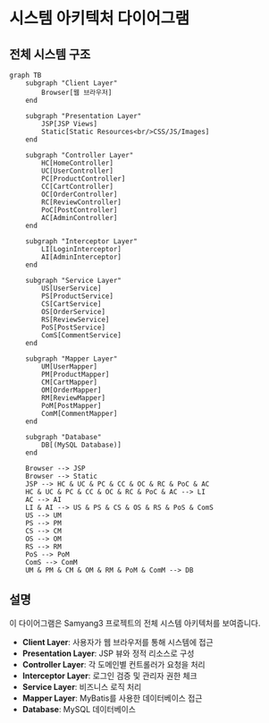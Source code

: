 # 시스템 아키텍처 다이어그램

## 전체 시스템 구조

```mermaid
graph TB
    subgraph "Client Layer"
        Browser[웹 브라우저]
    end
    
    subgraph "Presentation Layer"
        JSP[JSP Views]
        Static[Static Resources<br/>CSS/JS/Images]
    end
    
    subgraph "Controller Layer"
        HC[HomeController]
        UC[UserController]
        PC[ProductController]
        CC[CartController]
        OC[OrderController]
        RC[ReviewController]
        PoC[PostController]
        AC[AdminController]
    end
    
    subgraph "Interceptor Layer"
        LI[LoginInterceptor]
        AI[AdminInterceptor]
    end
    
    subgraph "Service Layer"
        US[UserService]
        PS[ProductService]
        CS[CartService]
        OS[OrderService]
        RS[ReviewService]
        PoS[PostService]
        ComS[CommentService]
    end
    
    subgraph "Mapper Layer"
        UM[UserMapper]
        PM[ProductMapper]
        CM[CartMapper]
        OM[OrderMapper]
        RM[ReviewMapper]
        PoM[PostMapper]
        ComM[CommentMapper]
    end
    
    subgraph "Database"
        DB[(MySQL Database)]
    end
    
    Browser --> JSP
    Browser --> Static
    JSP --> HC & UC & PC & CC & OC & RC & PoC & AC
    HC & UC & PC & CC & OC & RC & PoC & AC --> LI
    AC --> AI
    LI & AI --> US & PS & CS & OS & RS & PoS & ComS
    US --> UM
    PS --> PM
    CS --> CM
    OS --> OM
    RS --> RM
    PoS --> PoM
    ComS --> ComM
    UM & PM & CM & OM & RM & PoM & ComM --> DB
```

## 설명

이 다이어그램은 Samyang3 프로젝트의 전체 시스템 아키텍처를 보여줍니다.

- **Client Layer**: 사용자가 웹 브라우저를 통해 시스템에 접근
- **Presentation Layer**: JSP 뷰와 정적 리소스로 구성
- **Controller Layer**: 각 도메인별 컨트롤러가 요청을 처리
- **Interceptor Layer**: 로그인 검증 및 관리자 권한 체크
- **Service Layer**: 비즈니스 로직 처리
- **Mapper Layer**: MyBatis를 사용한 데이터베이스 접근
- **Database**: MySQL 데이터베이스